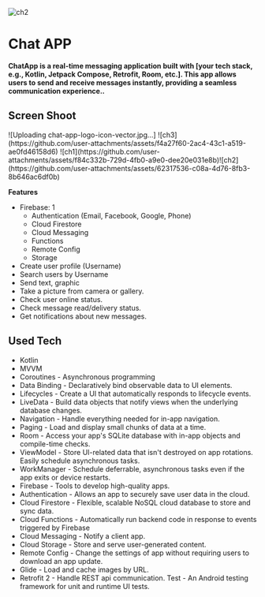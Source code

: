 ![ch2](https://github.com/user-attachments/assets/d9706c8d-77b8-4b18-bc01-8d3f34cd7604)<h1>Chat APP</h1>
<b>ChatApp is a real-time messaging application built with [your tech stack, e.g., Kotlin, Jetpack Compose, Retrofit, Room, etc.]. This app allows users to send and receive messages instantly, providing a seamless communication experience..</b>

<h2>Screen Shoot</h2>
![Uploading chat-app-logo-icon-vector.jpg…] 
![ch3](https://github.com/user-attachments/assets/f4a27f60-2ac4-43c1-a519-ae0fd46158d6) ![ch1](https://github.com/user-attachments/assets/f84c332b-729d-4fb0-a9e0-dee20e031e8b)![ch2](https://github.com/user-attachments/assets/62317536-c08a-4d76-8fb3-8b646ac6df0b)

**Features**
* Firebase: 1
  * Authentication (Email, Facebook, Google, Phone) 
  * Cloud Firestore 
  * Cloud Messaging 
  * Functions    
  * Remote Config
  * Storage
* Create user profile (Username) 
* Search users by Username
* Send text, graphic
* Take a picture from camera or gallery.
* Check user online status.
* Check message read/delivery status.
* Get notifications about new messages.


<h2>Used Tech</h2>

* Kotlin
* MVVM
* Coroutines - Asynchronous programming
* Data Binding - Declaratively bind observable data to UI elements.
* Lifecycles - Create a UI that automatically responds to lifecycle events.
* LiveData - Build data objects that notify views when the underlying database changes.
* Navigation - Handle everything needed for in-app navigation.
* Paging - Load and display small chunks of data at a time.
* Room - Access your app's SQLite database with in-app objects and compile-time checks.
* ViewModel - Store UI-related data that isn't destroyed on app rotations. Easily schedule asynchronous tasks.
* WorkManager - Schedule deferrable, asynchronous tasks even if the app exits or device restarts.
* Firebase - Tools to develop high-quality apps.
* Authentication - Allows an app to securely save user data in the cloud.
* Cloud Firestore - Flexible, scalable NoSQL cloud database to store and sync data.
* Cloud Functions - Automatically run backend code in response to events triggered by Firebase
* Cloud Messaging - Notify a client app.
* Cloud Storage - Store and serve user-generated content.
* Remote Config - Change the settings of app without requiring users to download an app update.
* Glide - Load and cache images by URL.
* Retrofit 2 - Handle REST api communication.
Test - An Android testing framework for unit and runtime UI tests.
